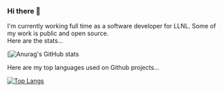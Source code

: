 ### Hi there 👋

I'm currently working full time as a software developer for LLNL. Some of my work is public and open source.
<br />Here are the stats...

[![Anurag's GitHub stats](https://github-readme-stats.vercel.app/api?username=downiec&count_private=true&show_icons=true&theme=cobalt)

Here are my top languages used on Github projects... 

[![Top Langs](https://github-readme-stats.vercel.app/api/top-langs/?username=downiec&layout=compact)](https://github.com/anuraghazra/github-readme-stats)

<!--
**downiec/downiec** is a ✨ _special_ ✨ repository because its `README.md` (this file) appears on your GitHub profile.

Here are some ideas to get you started:

- 🔭 I’m currently working on ...
- 🌱 I’m currently learning ...
- 👯 I’m looking to collaborate on ...
- 🤔 I’m looking for help with ...
- 💬 Ask me about ...
- 📫 How to reach me: ...
- 😄 Pronouns: ...
- ⚡ Fun fact: ...
-->
